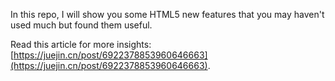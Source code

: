 In this repo, I will show you some HTML5 new features that you may haven't used much but found them useful.

Read this article for more insights: [https://juejin.cn/post/6922378853960646663](https://juejin.cn/post/6922378853960646663).
